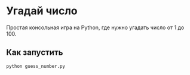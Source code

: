 # Угадай число

Простая консольная игра на Python, где нужно угадать число от 1 до 100.

## Как запустить
```bash
python guess_number.py
